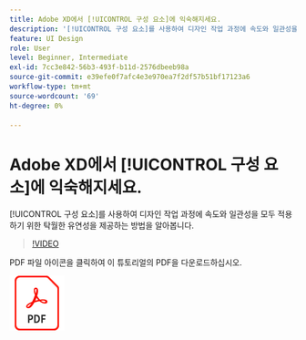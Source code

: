 ```yaml
---
title: Adobe XD에서 [!UICONTROL 구성 요소]에 익숙해지세요.
description: '[!UICONTROL 구성 요소]를 사용하여 디자인 작업 과정에 속도와 일관성을 모두 적용하기 위한 탁월한 유연성을 제공하는 방법을 알아봅니다.'
feature: UI Design
role: User
level: Beginner, Intermediate
exl-id: 7cc3e842-56b3-493f-b11d-2576dbeeb98a
source-git-commit: e39efe0f7afc4e3e970ea7f2df57b51bf17123a6
workflow-type: tm+mt
source-wordcount: '69'
ht-degree: 0%

---
```


# Adobe XD에서 [!UICONTROL 구성 요소]에 익숙해지세요.

[!UICONTROL 구성 요소]를 사용하여 디자인 작업 과정에 속도와 일관성을 모두 적용하기 위한 탁월한 유연성을 제공하는 방법을 알아봅니다.

>[!VIDEO](https://video.tv.adobe.com/v/331003?hidetitle=true)

PDF 파일 아이콘을 클릭하여 이 튜토리얼의 PDF을 다운로드하십시오.

[![PDF 파일 아이콘](../assets/acrobat_PDF_96.png)](../quick-reference/LetsXDSeeHowtoDesignPrototypeandHandofftoTeams.pdf)
